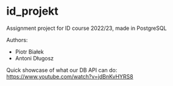 # id_projekt
Assignment project for ID course 2022/23, made in PostgreSQL

Authors:
- Piotr Białek
- Antoni Długosz

Quick showcase of what our DB API can do: https://www.youtube.com/watch?v=jdBnKvHYRS8
